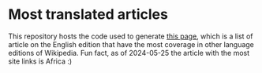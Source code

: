 # Most translated articles

This repository hosts the code used to generate [this page](https://sohom.dev/most-translated-articles-on-wikipedia/pretty.html), which is a list of article on the English edition that have the most coverage in other language editions of Wikipedia. Fun fact, as of 2024-05-25 the article with the most site links is Africa :)